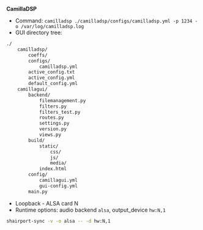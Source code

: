 **CamillaDSP**
- Command: `camilladsp ./camilladsp/configs/camilladsp.yml -p 1234 -o /var/log/camilladsp.log`
- GUI directory tree:
```sh
./
	camilladsp/
		coeffs/
		configs/
			camilladsp.yml
		active_config.txt
		active_config.yml
		default_config.yml
	camillagui/
		backend/
			filemanagement.py
			filters.py
			filters_test.py
			routes.py
			settings.py
			version.py
			views.py
		build/
			static/
				css/
				js/
				media/
			index.html
		config/
			camillagui.yml
			gui-config.yml
		main.py
```
- Loopback - ALSA card N
- Runtime options: audio backend `alsa`, output_device `hw:N,1`
```sh
shairport-sync -v -o alsa -- -d hw:N,1
```
